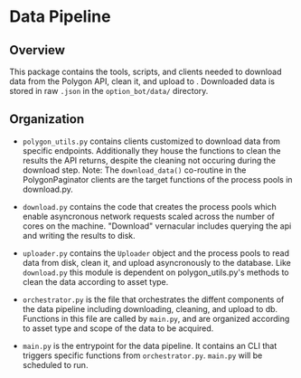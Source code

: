 # Data Pipeline

## Overview

This package contains the tools, scripts, and clients needed to download data from the Polygon API, clean it, and upload to . Downloaded data is stored in raw `.json` in the `option_bot/data/` directory.

## Organization

- `polygon_utils.py` contains clients customized to download data from specific endpoints. Additionally they house the functions to clean the results the API returns, despite the cleaning not occuring during the download step. Note: The `download_data()` co-routine in the PolygonPaginator clients are the target functions of the process pools in download.py.

- `download.py` contains the code that creates the process pools which enable asyncronous network requests scaled across the number of cores on the machine. "Download" vernacular includes querying the api and writing the results to disk.

- `uploader.py` contains the `Uploader` object and the process pools to read data from disk, clean it, and upload asyncronously to the database. Like `download.py` this module is dependent on polygon_utils.py's methods to clean the data according to asset type.

- `orchestrator.py` is the file that orchestrates the diffent components of the data pipeline including downloading, cleaning, and upload to db. Functions in this file are called by `main.py`, and are organized according to asset type and scope of the data to be acquired.

- `main.py` is the entrypoint for the data pipeline. It contains an CLI that triggers specific functions from `orchestrator.py`. `main.py` will be scheduled to run.
